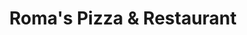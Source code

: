 ---
title: Roma's Pizza & Restaurant
lng: -76.6442043
lat: 39.9007179
color: '#31225D'
type: Italian
address: 2 E Main St, Dallastown, PA 17313
rating: 4.5
tags:
  - pizza
  - pasta
  - italian
---